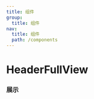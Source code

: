 ```yaml
---
title: 组件
group:
  title: 组件
nav:
  title: 组件
  path: /components
---
```


# HeaderFullView

### 展示

<code src="./demos/demo.tsx" />
<API exports='["default"]'/>
